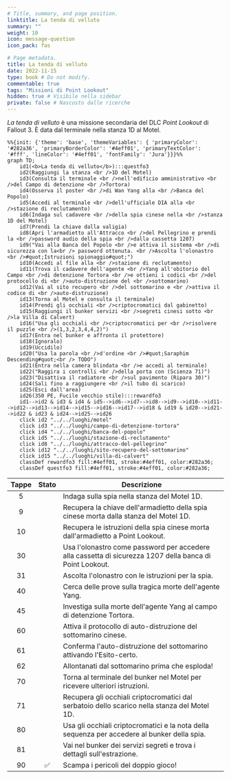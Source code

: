 ```yaml
---
# Title, summary, and page position.
linktitle: La tenda di velluto
summary: ""
weight: 10
icon: message-question
icon_pack: fas

# Page metadata.
title: La tenda di velluto
date: 2022-11-15
type: book # Do not modify.
commentable: true
tags: "Missioni di Point Lookout"
hidden: true # Visibile nella sidebar
private: false # Nascosto dalle ricerche
---
```



*La tenda di velluto* è una missione secondaria del DLC *Point Lookout* di Fallout 3. È data dal terminale nella stanza 1D al Motel.


```mermaid
%%{init: {'theme': 'base', 'themeVariables': { 'primaryColor': '#282a36', 'primaryBorderColor': '#4eff01', 'primaryTextColor': '#fff', 'lineColor': '#4eff01', 'fontFamily': 'Jura'}}}%%
graph TD;
    id1(<b>La tenda di velluto</b>):::questfo3
    id2(Raggiungi la stanza <br />1D del Motel)
    id3(Consulta il terminale <br />nell'edificio amministrativo <br />del Campo di detenzione <br />Tortora)
    id4(Osserva il poster <br />di Wan Yang alla <br />Banca del Popolo)
    id5(Accedi al terminale <br />dell'ufficiale DIA alla <br />stazione di reclutamento)
    id6(Indaga sul cadavere <br />della spia cinese nella <br />stanza 1D del Motel)
    id7(Prendi la chiave dalla valigia) 
    id8(Apri l'armadietto all'Attracco <br />del Pellegrino e prendi la <br />password audio della spia <br />dalla cassetta 1207)
    id9("Vai alla Banca del Popolo <br />e attiva il sistema <br />di sicurezza con la<br /> password ottenuta. <br />Ascolta l'olonastro <br />#quot;Istruzioni spionaggio#quot;")
    id10(Accedi al file alla <br />stazione di reclutamento)
    id11(Trova il cadavere dell'agente <br />Yang all'obitorio del Campo <br />di detenzione Tortora <br />e ottieni i codici <br />del protocollo di <br />auto-distruzione del <br />sottomarino)
    id12(Vai al sito recupero <br />del sottomarino e <br />attiva il codice di <br />auto-distruzione)
    id13(Torna al Motel e consulta il terminale) 
    id14(Prendi gli occhiali <br />criptocromatici dal gabinetto)
    id15(Raggiungi il bunker servizi <br />segreti cinesi sotto <br />la Villa di Calvert)
    id16("Usa gli occhiali <br />criptocromatici per <br />risolvere il puzzle <br />(1,3,2,3,4,4,2)")
    id17(Entra nel bunker e affronta il protettore)
    id18(Ignoralo)
    id19(Uccidilo)
    id20("Usa la parola <br />d'ordine <br />#quot;Saraphim Descending#quot;<br /> TODO")
    id21(Entra nella camera blindata <br />e accedi al terminale)
    id22("Raggira i controlli <br />della porta con (Scienza 71)")
    id23("Disattiva il radiatore <br />sul pavimento (Ripara 30)")
    id24(Sali fino a raggiungere <br />il tubo di scarico)
    id25(Esci dall'area)
    id26(350 PE, Fucile vecchio stile):::rewardfo3
    id1-->id2 & id3 & id4 & id5-->id6-->id7-->id8-->id9-->id10-->id11-->id12-->id13-->id14-->id15-->id16-->id17-->id18 & id19 & id20-->id21-->id22 & id23 & id24-->id25-->id26
    click id2 "../../luoghi/motel"
    click id3 "../../luoghi/campo-di-detenzione-tortora"
    click id4 "../../luoghi/banca-del-popolo"
    click id5 "../../luoghi/stazione-di-reclutamento"
    click id8 "../../luoghi/attracco-del-pellegrino"
    click id12 "../../luoghi/sito-recupero-del-sottomarino"
    click id15 "../../luoghi/villa-di-calvert"
    classDef rewardfo3 fill:#4eff01, stroke:#4eff01, color:#282a36;
    classDef questfo3 fill:#4eff01, stroke:#4eff01, color:#282a36;
```

| Tappe |       Stato        | Descrizione                                                                                              |
|:-----:|:------------------:| -------------------------------------------------------------------------------------------------------- |
|   5   |                    | Indaga sulla spia nella stanza del Motel 1D.                                                             |
|   9   |                    | Recupera la chiave dell'armadietto della spia cinese morta dalla stanza del Motel 1D.                    |
|  10   |                    | Recupera le istruzioni della spia cinese morta dall'armadietto a Point Lookout.                          |
|  30   |                    | Usa l'olonastro come password per accedere alla cassetta di sicurezza 1207 della banca di Point Lookout. |
|  31   |                    | Ascolta l'olonastro con le istruzioni per la spia.                                                       |
|  40   |                    | Cerca delle prove sulla tragica morte dell'agente Yang.                                                  |
|  45   |                    | Investiga sulla morte dell'agente Yang al campo di detenzione Tortora.                                   |
|  60   |                    | Attiva il protocollo di auto-distruzione del sottomarino cinese.                                         |
|  61   |                    | Conferma l'auto-distruzione del sottomarino attivando l'Esito-certo.                                     |
|  62   |                    | Allontanati dal sottomarino prima che esploda!                                                           |
|  70   |                    | Torna al terminale del bunker nel Motel per ricevere ulteriori istruzioni.                               |
|  71   |                    | Recupera gli occhiali criptocromatici dal serbatoio dello scarico nella stanza del Motel 1D.             |
|  80   |                    | Usa gli occhiali criptocromatici e la nota della sequenza per accedere al bunker della spia.             |
|  81   |                    | Vai nel bunker dei servizi segreti e trova i dettagli sull'estrazione.                                   |
|  90   | :white_check_mark: | Scampa i pericoli del doppio gioco!                                                                      |


